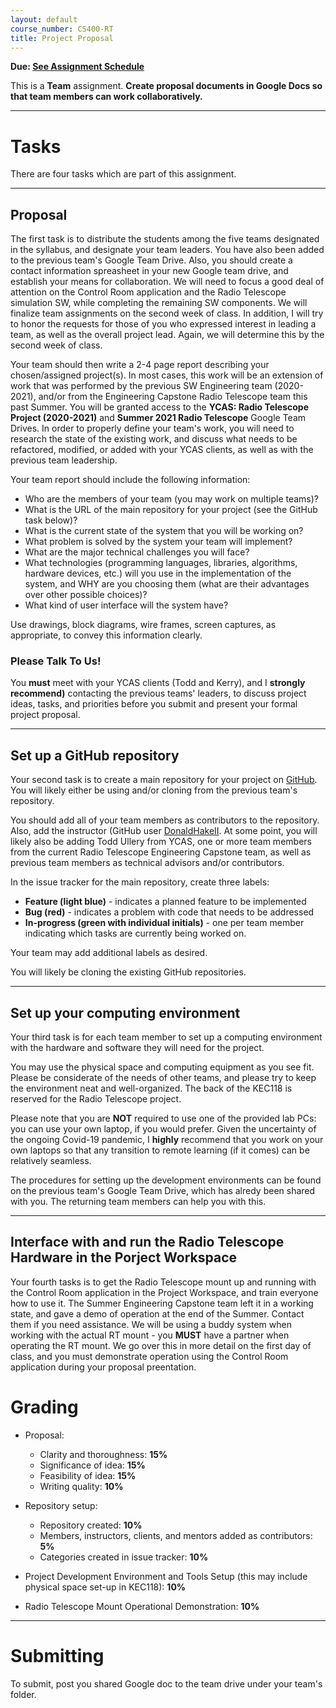 ```yaml
---
layout: default
course_number: CS400-RT
title: Project Proposal
---
```


**Due: [See Assignment Schedule](../schedule.html)**

This is a **Team** assignment. **Create proposal documents in Google Docs so that team members can work collaboratively.**

--- --- --- --- --- --- --- --- --- --- --- --- --- --- --- --- --- --- --- --- --- --- --- ---



# Tasks

There are four tasks which are part of this assignment.

--- --- --- --- --- --- --- --- --- --- --- --- --- --- --- --- --- --- --- --- --- --- --- ---



## Proposal

The first task is to distribute the students among the five teams designated in the syllabus, and designate your team leaders.  You have also been added to the previous team's Google Team Drive.  Also, you should create a contact information spreasheet in your new Google team drive, and establish your means for collaboration.  We will need to focus a good deal of attention on the Control Room application and the Radio Telescope simulation SW, while completing the remaining SW components.  We will finalize team assignments on the second week of class.  In addition, I will try to honor the requests for those of you who expressed interest in leading a team, as well as the overall project lead.  Again, we will determine this by the second week of class.

Your team should then write a 2-4 page report describing your chosen/assigned project(s).  In most cases, this work will be an extension of work that was performed by the previous SW Engineering team (2020-2021), and/or from the Engineering Capstone Radio Telescope team this past Summer.  You will be granted access to the **YCAS: Radio Telescope Project (2020-2021)** and **Summer 2021 Radio Telescope** Google Team Drives.  In order to properly define your team's work, you will need to research the state of the existing work, and discuss what needs to be refactored, modified, or added with your YCAS clients, as well as with the previous team leadership.

Your team report should include the following information:

-   Who are the members of your team (you may work on multiple teams)?
-   What is the URL of the main repository for your project (see the GitHub task below)?
-   What is the current state of the system that you will be working on?
-   What problem is solved by the system your team will implement?
-   What are the major technical challenges you will face?
-   What technologies (programming languages, libraries, algorithms, hardware devices, etc.) will you use in the implementation of the system, and WHY are you choosing them (what are their advantages over other possible choices)?
-   What kind of user interface will the system have?

Use drawings, block diagrams, wire frames, screen captures, as appropriate, to convey this information clearly.

### Please Talk To Us!

You **must** meet with your YCAS clients (Todd and Kerry), and I **strongly recommend)** contacting the previous teams' leaders, to discuss project ideas, tasks, and priorities before you submit and present your formal project proposal.

--- --- --- --- --- --- --- --- --- --- --- --- --- --- --- --- --- --- --- --- --- --- --- ---



## Set up a GitHub repository

Your second task is to create a main repository for your project on [GitHub](https://github.com).  You will likely either be using and/or cloning from the previous team's repository.

You should add all of your team members as contributors to the repository.  Also, add the instructor (GitHub user [DonaldHakeII](https://github.com/DonaldHakeII).  At some point, you will likely also be adding Todd Ullery from YCAS, one or more team members from the current Radio Telescope Engineering Capstone team, as well as previous team members as technical advisors and/or contributors.

In the issue tracker for the main repository, create three labels:

-   **Feature (light blue)** - indicates a planned feature to be implemented
-   **Bug (red)** - indicates a problem with code that needs to be addressed
-   **In-progress (green with individual initials)** - one per team member indicating which tasks are currently being worked on.

Your team may add additional labels as desired.

You will likely be cloning the existing GitHub repositories.

--- --- --- --- --- --- --- --- --- --- --- --- --- --- --- --- --- --- --- --- --- --- --- ---


## Set up your computing environment

Your third task is for each team member to set up a computing environment with the hardware and software they will need for the project.

You may use the physical space and computing equipment as you see fit.  Please be considerate of the needs of other teams, and please try to keep the environment neat and well-organized.  The back of the KEC118 is reserved for the Radio Telescope project.

Please note that you are **NOT** required to use one of the provided lab PCs: you can use your own laptop, if you would prefer.  Given the uncertainty of the ongoing Covid-19 pandemic, I **highly** recommend that you work on your own laptops so that any transition to remote learning (if it comes) can be relatively seamless.

The procedures for setting up the development environments can be found on the previous team's Google Team Drive, which has alredy been shared with you.  The returning team members can help you with this.

--- --- --- --- --- --- --- --- --- --- --- --- --- --- --- --- --- --- --- --- --- --- --- ---

## Interface with and run the Radio Telescope Hardware in the Porject Workspace

Your fourth tasks is to get the Radio Telescope mount up and running with the Control Room application in the Project Workspace, and train everyone how to use it. The Summer Engineering Capstone team left it in a working state, and gave a demo of operation at the end of the Summer.  Contact them if you need assistance.  We will be using a buddy system when working with the actual RT mount - you **MUST** have a partner when operating the RT mount.  We go over this in more detail on the first day of class, and you must demonstrate operation using the Control Room application during your proposal preentation.


# Grading

* Proposal:

  - Clarity and thoroughness: **15%**
  - Significance of idea: **15%**
  - Feasibility of idea: **15%**
  - Writing quality: **10%**

* Repository setup:

  - Repository created: **10%**
  - Members, instructors, clients, and mentors added as contributors: **5%**
  - Categories created in issue tracker: **10%**

* Project Development Environment and Tools Setup (this may include physical space set-up in KEC118): **10%**

* Radio Telescope Mount Operational Demonstration: **10%**

--- --- --- --- --- --- --- --- --- --- --- --- --- --- --- --- --- --- --- --- --- --- --- ---



# Submitting

To submit, post you shared Google doc to the team drive under your team's folder.
